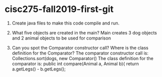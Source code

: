 # cisc275-fall2019-first-git
1. Create java files to make this code compile and run.

2. What five objects are created in the main?
Main creates 3 dog objects and 2 animal objects to be used for comparison
3. Can you spot the Comparator constructor call? Where is the class definition for the Comparator?
The comparator constructor call is: Collections.sort(dogs, new Comparator<Animal>()
The class definition for the comparator is: public int compare(Animal a, Animal b){
			    return a.getLegs() - b.getLegs();
